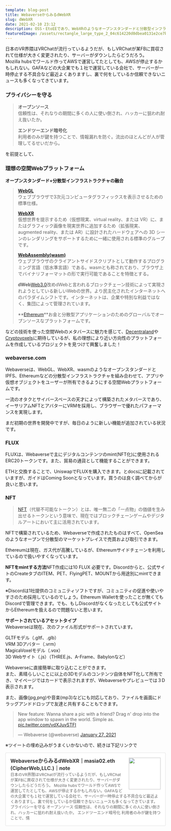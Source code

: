 ```yaml
---
template: blog-post
title: WebaverseからみるdWebXR
slug: dWebXR
date: 2021-02-10 23:12
description: OSS・EtoEEであり、WebXRのようなオープンスタンダードと分散型インフラストラクチャを組み合わせて、アプリや仮想オブジェクトをユーザーが所有できるようにするプラットフォーム
featuredImage: /assets/rectangle_large_type_2_04c614220d0dbea0131e2ce7bd58c62e_1.png
---
```

日本のVR界隈はVRChatが流行っているようだが、もしVRChatが某FBに買収されて仕様が大きく変更されたり、サーバーがダウンしたらどうだろう。\
Mozilla hubsでワールド作ってAWSで運営してたとしても、AWSが停止するかもしれない。GAFAなどの大企業でも１社で運営している会社で、サーバーが一時停止する不具合など最近よくありますし、裏で何をしているか信頼できないニュースも多くなってきています。

### プライバシーを守る

> **オープンソース**\
> 信頼性は、それなりの期間に多くの人に使い倒され、ハッカーに狙われ耐え抜いたか。
>
> **エンドツーエンド暗号化**\
> 利用者のみが鍵を持つことで、情報漏れを防ぐ。流出のほとんどが人が管理してるせいだから。

を前提として、

### 理想の空間Webプラットフォーム

**オープンスタンダード+分散型インフラストラクチャの融合**

> **[WebGL](https://ja.wikipedia.org/wiki/WebGL)**\
> ウェブブラウザで3次元コンピュータグラフィックスを表示させるための標準仕様。
>
> **[WebXR](https://developer.mozilla.org/ja/docs/Web/API/WebXR_Device_API)**\
> 仮想世界を提示するため（仮想現実、virtual reality、または VR）に、またはグラフィック画像を現実世界に追加するため（拡張現実、augmented reality、または AR）に設計されたハードウェアへの 3D シーンのレンダリングをサポートするために一緒に使用される標準のグループです。
>
> **[WebAssembly(wasm)](https://ja.wikipedia.org/wiki/WebAssembly)**\
> ウェブブラウザのクライアントサイドスクリプトとして動作するプログラミング言語（低水準言語）である。wasmとも称されており、ブラウザ上でバイナリフォーマットの形で実行可能であることを特徴とする。
>
> **dWeb**[Web3.0](https://messari.io/article/web3-eli5-what-is-web3)改めdWebと言われるブロックチェーン技術によって実現されようとしている新しいWebの世界。より民主化されたインターネットへのパラダイムシフトです。インターネットは、企業や特別な利益ではなく、集団によって管理されています。
>
> **[Ethereum](https://ethereum.org/ja/)**お金と分散型アプリケーションのためのグローバルでオープンソースなプラットフォームです。

などの技術を使った空間Webのメタバースに魅力を感じて、[Decentraland](https://dcl.masia02.hns.to/)や[Cryptovoxels](https://cv.masia02.hns.to/)に期待しているが、私の理想により近い方向性のプラットフォームを作成しているプロジェクトを見つけて興奮しました！

### webaverse.com

Webaverseは、WebGL、WebXR、wasmのようなオープンスタンダードとIPFS、Ethereumなどの分散型インフラストラクチャを組み合わせて、アプリや仮想オブジェクトをユーザーが所有できるようにする空間Webプラットフォームです。

一流のオタクとサイバースペースの天才によって構築されたメタバースであり、イーサリアムNFTとアバターにVRMを採用し、ブラウザーで優れたパフォーマンスを実現します。

まだ初期の世界を開発中ですが、毎日のように新しい機能が追加されている状況です。

### FLUX

FLUXは、Webaverseで主にデジタルコンテンツのmint(NFT化)に使用されるERC20トークンです。また、貿易の通貨として機能することができます。

ETHと交換することで、UniswapでFLUXを購入できます。とdocsに記載されていますが、ガイドはComing Soonとなっています。買うのは良く調べてからが良いと思います。

### NFT

> [NFT](https://coincheck.com/ja/article/454)（代替不可能なトークン）とは、唯一無二の「一点物」の価値を生み出せるトークンという意味で、現在ではブロックチェーンゲームやデジタルアートにおいて主に活用されています。

NFTで構築されているため、Webaverseで作成されたものはすべて、OpenSeaのようなオープンで分散型のマーケットプレイスで売買および取引できます。

Ethereumは現在、ガス代が高騰しているが、Ethereumサイドチェーンを利用しているので扱いやすくなっています。

**NFTをmintする方法**NFT作成には10 FLUX 必要です。Discordからと、公式サイトのCreateタブのITEM、PET、FlyingPET、MOUNTから用途別にmintできます。

※Discordは1社提供のコミュニティソフトですが、コミュニティの促進や使いやすさのため採用しているのでしょう。Ethereum Walletを使ったことが無くてもDiscordで管理できます。でも、もしDiscordがなくなったとしても公式サイトからEthereumを扱えるので問題ないと思います。

**サポートされているアセットタイプ**\
Webaverseは現在、次のファイル形式がサポートされています。

GLTFモデル（.gltf、.glb）\
VRM 3Dアバター（.vrm）\
MagicaVoxelモデル（.vox）\
3D Webサイト（.js）（THREE.js、A-Frame、Babylonなど）

Webaverseに直接簡単に取り込むことができます。\
また、素晴らしいことに以上の3Dモデルのコンテンツ自体をNFT化して所有でき、マイページではカードで表示されますが、Webaverseやプレビューでは３D表示されます。

また、画像(jpg,png)や音楽(mp3)などにも対応しており、ファイルを画面にドラッグアンドドロップで友達と共有することもできます。

<blockquote class="twitter-tweet"><p lang="en" dir="ltr">New feature: Wanna share a pic with a friend? Drag n&#39; drop into the app window to spawn in the world. Simple as. <a href="https://t.co/vdXJuvSTFI">pic.twitter.com/vdXJuvSTFI</a></p>&mdash; Webaverse (@webaverse) <a href="https://twitter.com/webaverse/status/1354326601576685574?ref_src=twsrc%5Etfw">January 27, 2021</a></blockquote> <script async src="https://platform.twitter.com/widgets.js" charset="utf-8"></script>

※ツイートの埋め込みがうまくいかないので、続きは下記リンクで

<div class="blogcardfu" style="width:auto;max-width:9999px;border:1px solid #E0E0E0;border-radius:3px;margin:10px 0;padding:15px;line-height:1.4;text-align:left;background:#FFFFFF;"><a href="https://note.com/masia02/n/nf8c961bfaff7" target="_blank" style="display:block;text-decoration:none;"><span class="blogcardfu-image" style="float:right;width:100px;padding:0 0 0 10px;margin:0 0 5px 5px;"><img src="https://images.weserv.nl/?w=100&url=ssl:assets.st-note.com/production/uploads/images/44862549/rectangle_large_type_2_04c614220d0dbea0131e2ce7bd58c62e.png?fit=bounds&amp;quality=85&amp;width=1280" width="100" style="width:100%;height:auto;max-height:100px;min-width:0;border:0 none;margin:0;"></span><br style="display:none"><span class="blogcardfu-title" style="font-size:112.5%;font-weight:700;color:#333333;margin:0 0 5px 0;">WebaverseからみるdWebXR｜masia02.eth (CipherWeb,LLC.)｜note</span><br><span class="blogcardfu-content" style="font-size:87.5%;font-weight:400;color:#666666;"> 日本のVR界隈はVRChatが流行っているようだが、もしVRChatが某FBに買収されて仕様が大きく変更されたり、サーバーがダウンしたらどうだろう。 Mozilla hubsでワールド作ってAWSで運営してたとしても、AWSが停止するかもしれない。GAFAなどの大企業でも１社で運営している会社で、サーバーが一時停止する不具合など最近よくありますし、裏で何をしているか信頼できないニュースも多くなってきています。  プライバシーを守る  オープンソース 信頼性は、それなりの期間に多くの人に使い倒され、ハッカーに狙われ耐え抜いたか。  エンドツーエンド暗号化 利用者のみが鍵を持つことで、情</span><br><span style="clear:both;display:block;overflow:hidden;height:0;">&nbsp;</span></a></div>
